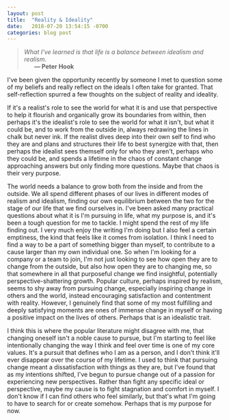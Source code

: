 ```yaml
---
layout: post
title:  "Reality & Ideality"
date:   2018-07-20 13:54:15 -0700
categories: blog post
---
```


>*What I've learned is that life is a balance between idealism and realism.* 
 <br>&nbsp;&nbsp;&nbsp;&nbsp;&nbsp;&nbsp;__&mdash; Peter Hook__

I've been given the opportunity recently by someone I met to question some of my beliefs and really reflect on the ideals I often take for granted. That self-reflection spurred a few thoughts on the subject of reality and ideality.

If it's a realist's role to see the world for what it is and use that perspective to help it flourish and organically grow its boundaries from within, then perhaps it's the idealist's role to see the world for what it isn't, but what it could be, and to work from the outside in, always redrawing the lines in chalk but never ink. If the realist dives deep into their own self to find who they are and plans and structures their life to best synergize with that, then perhaps the idealist sees themself only for who they aren't, perhaps who they could be, and spends a lifetime in the chaos of constant change approaching answers but only finding more questions. Maybe that chaos is their very purpose. 

The world needs a balance to grow both from the inside and from the outside. We all spend different phases of our lives in different modes of realism and idealism, finding our own equilibrium between the two for the stage of our life that we find ourselves in. I've been asked many practical questions about what it is I'm pursuing in life, what my purpose is, and it's been a tough question for me to tackle. I might spend the rest of my life finding out. I very much enjoy the writing I'm doing but I also feel a certain emptiness, the kind that feels like it comes from isolation. I think I need to find a way to be a part of something bigger than myself, to contribute to a cause larger than my own individual one. So when I'm looking for a company or a team to join, I'm not just looking to see how open they are to change from the outside, but also how open they are to changing me, so that somewhere in all that purposeful change we find insightful, potentially perspective-shattering growth. Popular culture, perhaps inspired by realism, seems to shy away from pursuing change, especially inspiring change in others and the world, instead encouraging satisfaction and contentment with reality. However, I genuinely find that some of my most fulfilling and deeply satisfying moments are ones of immense change in myself or having a positive impact on the lives of others. Perhaps that is an idealistic trait. 

I think this is where the popular literature might disagree with me, that changing oneself isn't a noble cause to pursue, but I'm starting to feel like intentionally changing the way I think and feel over time is one of my core values. It's a pursuit that defines who I am as a person, and I don't think it'll ever disappear over the course of my lifetime. I used to think that pursuing change meant a dissatisfaction with things as they are, but I've found that as my intentions shifted, I've begun to pursue change out of a passion for experiencing new perspectives. Rather than fight any specific ideal or perspective, maybe my cause is to fight stagnation and comfort in myself. I don't know if I can find others who feel similarly, but that's what I'm going to have to search for or create somehow. Perhaps that is my purpose for now. 


